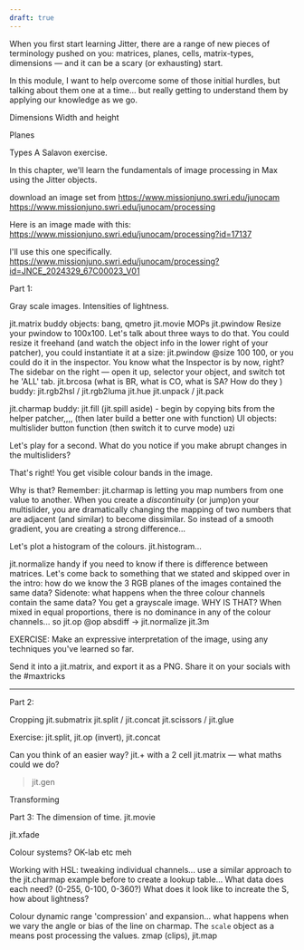 ```yaml
---
draft: true
---
```


When you first start learning Jitter, there are a range of new pieces of terminology pushed on you: matrices, planes, cells, matrix-types, dimensions — and it can be a scary (or exhausting) start.


In this module, I want to help overcome some of those initial hurdles, but talking about them one at a time... but really getting to understand them by applying our knowledge as we go.


Dimensions
	Width and height

Planes




Types
	A Salavon exercise.






In this chapter, we'll learn the fundamentals of image processing in Max using the Jitter objects.

download an image set from
https://www.missionjuno.swri.edu/junocam
https://www.missionjuno.swri.edu/junocam/processing


Here is an image made with this: https://www.missionjuno.swri.edu/junocam/processing?id=17137


I'll use this one specifically.
https://www.missionjuno.swri.edu/junocam/processing?id=JNCE_2024329_67C00023_V01


Part 1:


Gray scale images. Intensities of lightness. 


jit.matrix
	buddy objects: bang, qmetro
	jit.movie
	MOPs
jit.pwindow
	Resize your pwindow to 100x100. Let's talk about three ways to do that. You could resize it freehand (and watch the object info in the lower right of your patcher), you could instantiate it at a size: jit.pwindow @size 100 100, or you could do it in the inspector. You know what the Inspector is by now, right? The sidebar on the right — open it up, selector your object, and switch tot he 'ALL' tab.
jit.brcosa (what is BR, what is CO, what is SA? How do they )
	buddy: jit.rgb2hsl / jit.rgb2luma
	jit.hue
jit.unpack / jit.pack

jit.charmap
	buddy: jit.fill (jit.spill aside)
	- begin by copying bits from the helper patcher,,,, (then later build a better one with function)
	UI objects: multislider 
	button
	function (then switch it to curve mode)
	uzi



Let's play for a second. What do you notice if you make abrupt changes in the multisliders?

That's right! You get visible colour bands in the image.

Why is that? Remember: jit.charmap is letting you map numbers from one value to another. When you create a *discontinuity* (or jump)on your multislider, you are dramatically changing the mapping of two numbers that are adjacent (and similar) to become dissimilar. So instead of a smooth gradient, you are creating a strong difference...




Let's plot a histogram of the colours.
jit.histogram...


jit.normalize
	handy if you need to know if there is difference between matrices. Let's come back to something that we stated and skipped over in the intro: how do we know the 3 RGB planes of the images contained the same data?
		Sidenote: what happens when the three colour channels contain the same data? You get a grayscale image. WHY IS THAT? When mixed in equal proportions, there is no dominance in any of the colour channels... so 
	jit.op @op absdiff -> jit.normalize
	jit.3m





EXERCISE:
Make an expressive interpretation of the image, using any techniques you've learned so far.

Send it into a jit.matrix, and export it as a PNG. Share it on your socials with the #maxtricks


---



Part 2:

Cropping
jit.submatrix
jit.split / jit.concat
jit.scissors / jit.glue

Exercise:
jit.split, jit.op (invert), jit.concat

Can you think of an easier way? jit.+ with a 2 cell jit.matrix — what maths could we do?


> jit.gen





Transforming




Part 3: The dimension of time.
jit.movie




jit.xfade




Colour systems? OK-lab etc meh




Working with HSL: tweaking individual channels... use a similar approach to the jit.charmap example before to create a lookup table... What data does each need? (0-255, 0-100, 0-360?)
What does it look like to increate the S, how about lightness?

Colour dynamic range 'compression' and expansion... what happens when we vary the angle or bias of the line on charmap. The `scale` object as a means post processing the values. zmap (clips), jit.map